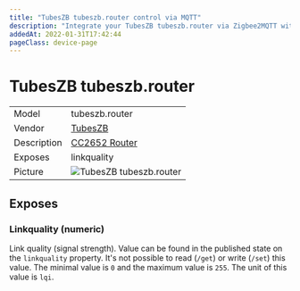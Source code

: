 ```yaml
---
title: "TubesZB tubeszb.router control via MQTT"
description: "Integrate your TubesZB tubeszb.router via Zigbee2MQTT with whatever smart home infrastructure you are using without the vendor's bridge or gateway."
addedAt: 2022-01-31T17:42:44
pageClass: device-page
---
```


<!-- !!!! -->
<!-- ATTENTION: This file is auto-generated through docgen! -->
<!-- You can only edit the "Notes"-Section between the two comment lines "Notes BEGIN" and "Notes END". -->
<!-- Do not use h1 or h2 heading within "## Notes"-Section. -->
<!-- !!!! -->

# TubesZB tubeszb.router

|     |     |
|-----|-----|
| Model | tubeszb.router  |
| Vendor  | [TubesZB](/supported-devices/#v=TubesZB)  |
| Description | [CC2652 Router](https://github.com/tube0013/tube_gateways/tree/main/tube_cc_router) |
| Exposes | linkquality |
| Picture | ![TubesZB tubeszb.router](https://www.zigbee2mqtt.io/images/devices/tubeszb.router.jpg) |


<!-- Notes BEGIN: You can edit here. Add "## Notes" headline if not already present. -->


<!-- Notes END: Do not edit below this line -->




## Exposes

### Linkquality (numeric)
Link quality (signal strength).
Value can be found in the published state on the `linkquality` property.
It's not possible to read (`/get`) or write (`/set`) this value.
The minimal value is `0` and the maximum value is `255`.
The unit of this value is `lqi`.

